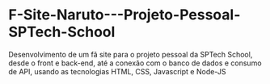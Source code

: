 # F-Site-Naruto---Projeto-Pessoal-SPTech-School
Desenvolvimento de um fã site para o projeto pessoal da SPTech School, desde o front e back-end, até a conexão com o banco de dados e consumo de API, usando as tecnologias HTML, CSS, Javascript e Node-JS
